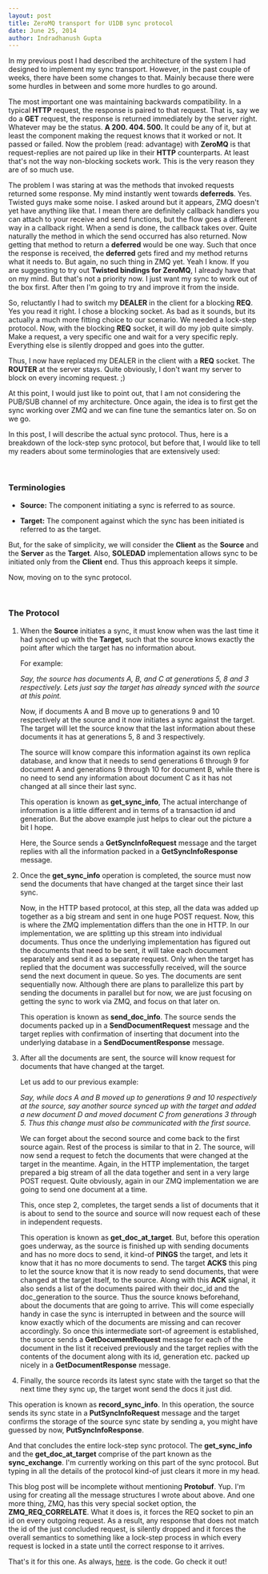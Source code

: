 ```yaml
---
layout: post
title: ZeroMQ transport for U1DB sync protocol
date: June 25, 2014
author: Indradhanush Gupta
---
```


In my previous post I had described the architecture of the system I
had designed to implement my sync transport. However, in the past
couple of weeks, there have been some changes to that. Mainly because
there were some hurdles in between and some more hurdles to go around.

The most important one was maintaining backwards compatibility. In a
typical __HTTP__ request, the response is paired to that request. That is,
say we do a __GET__ request, the response is returned immediately by the
server right. Whatever may be the status. __A 200. 404. 500.__ It could be
any of it, but at least the component making the request knows that it
worked or not. It passed or failed. Now the problem (read: advantage)
with __ZeroMQ__ is that request-replies are not paired up like in their
__HTTP__ counterparts. At least that's not the way non-blocking sockets
work. This is the very reason they are of so much use.

The problem I was staring at was the methods that invoked requests
returned some response. My mind instantly went towards __deferreds__. Yes.
Twisted guys make some noise. I asked around but it appears, ZMQ
doesn't yet have anything like that. I mean there are definitely
callback handlers you can attach to your receive and send functions,
but the flow goes a different way in a callback right. When a send is
done, the callback takes over. Quite naturally the method in which the
send occurred has also returned. Now getting that method to
return a __deferred__ would be one way. Such that once the response is
received, the __deferred__ gets fired and my method returns what it
needs to. But again, no such thing in ZMQ yet. Yeah I know. If you are
suggesting to try out __Twisted bindings for ZeroMQ__, I already have that on my
mind. But that's not a priority now. I just want my sync to work out of the
box first. After then I'm going to try and improve it from the inside.

So, reluctantly I had to switch my __DEALER__ in the client for a blocking
__REQ__. Yes you read it right. I chose a blocking socket. As bad as it
sounds, but its actually a much more fitting choice to our scenario.
We needed a lock-step protocol. Now, with the blocking __REQ__ socket, it
will do my job quite simply. Make a request, a very specific one and
wait for a very specific reply. Everything else is silently dropped
and goes into the gutter.

Thus, I now have replaced my DEALER in the client with a __REQ__ socket.
The __ROUTER__ at the server stays. Quite obviously, I don't want my
server to block on every incoming request. ;)

At this point, I would just like to point out, that I am not
considering the PUB/SUB channel of my architecture. Once again, the idea is to
first get the sync working over ZMQ and we can fine tune the semantics
later on. So on we go.

In this post, I will describe the actual sync protocol. Thus, here is
a breakdown of the lock-step sync protocol, but before that, I would
like to tell my readers about some terminologies that are extensively
used:

<br>

### Terminologies ###

* __Source:__ The component initiating a sync is referred to as source.

* __Target:__ The component against which the sync has been initiated is
referred to as the target.

But, for the sake of simplicity, we will consider the __Client__ as
the __Source__ and the __Server__ as the __Target__. Also, __SOLEDAD__
implementation allows sync to be initiated only from the __Client__
end. Thus this approach keeps it simple.

Now, moving on to the sync protocol.

<br>

### The Protocol ###

1. When the __Source__ initiates a sync, it must know when was the
   last time it had synced up with the __Target__, such that the
   source knows exactly the point after which the target has no
   information about.

    For example:

    _Say, the source has documents A, B, and C at generations 5, 8 and
    3 respectively. Lets just say the target has already synced with
    the source at this point._

    Now, if documents A and B move up to generations 9 and 10
    respectively at the source and it now initiates a sync against the
    target. The target will let the source know that the last
    information about these documents it has at generations 5, 8 and 3
    respectively.

    The source will know compare this information against its own
    replica database, and know that it needs to send generations 6
    through 9 for document A and generations 9 through 10 for document
    B, while there is no need to send any information about document C
    as it has not changed at all since their last sync.

    This operation is known as __get\_sync\_info__, The actual
    interchange of information is a little different and in terms of a
    transaction id and generation. But the above example just helps to
    clear out the picture a bit I hope.

    Here, the Source sends a __GetSyncInfoRequest__ message and the
    target replies with all the information packed in a
    __GetSyncInfoResponse__ message.


2. Once the __get\_sync\_info__ operation is completed, the source must
   now send the documents that have changed at the target since their
   last sync.

    Now, in the HTTP based protocol, at this step, all the data was
    added up together as a big stream and sent in one huge POST
    request. Now, this is where the ZMQ implementation differs than
    the one in HTTP. In our implementation, we are splitting up this
    stream into individual documents. Thus once the underlying
    implementation has figured out the documents that need to be sent,
    it will take each document separately and send it as a separate
    request. Only when the target has replied that the document was
    successfully received, will the source send the next document in
    queue. So yes. The documents are sent sequentially now. Although
    there are plans to parallelize this part by sending the documents
    in parallel but for now, we are just focusing on getting the sync
    to work via ZMQ, and focus on that later on.

    This operation is known as __send\_doc\_info__. The source sends
    the documents packed up in a __SendDocumentRequest__ message and
    the target replies with confirmation of inserting that document
    into the underlying database in a __SendDocumentResponse__ message.


3. After all the documents are sent, the source will know request for
   documents that have changed at the target.

    Let us add to our previous example:

    _Say, while docs A and B moved up to generations 9 and 10
    respectively at the source, say another source synced up with the
    target and added a new document D and moved document C from
    generations 3 through 5. Thus this change must also be
    communicated with the first source._

    We can forget about the second source and come back to the first
    source again.
    Rest of the process is similar to that in 2. The source, will now
    send a request to fetch the documents that were changed at the
    target in the meantime. Again, in the HTTP implementation, the
    target prepared a big stream of all the data together and sent in
    a very large POST request. Quite obviously, again in our ZMQ
    implementation we are going to send one document at a time.

    This, once step 2, completes, the target sends a list of documents
    that it is about to send to the source and source will now request
    each of these in independent requests.

    This operation is known as __get\_doc\_at\_target__. But, before
    this operation goes underway, as the source is finished up with
    sending documents and has no more docs to send, it kind-of
    __PINGS__ the target, and lets it know that it has no more
    documents to send. The target __ACKS__ this ping to let the source
    know that it is now ready to send documents, that were changed at
    the target itself, to the source. Along with this __ACK__ signal,
    it also sends a list of the documents paired with their doc_id and
    the doc_generation to the source. Thus the source knows
    beforehand, about the documents that are going to arrive. This
    will come especially handy in case the sync is interrupted in
    between and the source will know exactly which of the documents
    are missing and can recover accordingly. So once this intermediate
    sort-of agreement is established, the source sends a
    __GetDocumentRequest__ message for each of the document in the
    list it received previously and the target replies with the
    contents of the document along with its id, generation etc. packed
    up nicely in a __GetDocumentResponse__ message.

4. Finally, the source records its latest sync state with the target
so that the next time they sync up, the target wont send the docs it
just did.

This operation is known as __record\_sync\_info__. In this operation,
the source sends its sync state in a __PutSyncInfoRequest__ message
and the target confirms the storage of the source sync state by
sending a, you might have guessed by now,  __PutSyncInfoResponse__.

And that concludes the entire lock-step sync protocol. The
__get\_sync\_info__ and the __get\_doc\_at\_target__ comprise of the
part known as the __sync\_exchange__. I'm currently working on this
part of the sync protocol. But typing in all the details of the
protocol kind-of just clears it more in my head.

This blog post will be incomplete without mentioning __Protobuf__. Yup.
I'm using for creating all the message structures I wrote about above.
And one more thing, ZMQ, has this very special socket option, the
__ZMQ\_REQ\_CORRELATE__. What it does is, it forces the REQ socket to pin an
id on every outgoing request. As a result, any response that does not
match the id of the just concluded request, is silently dropped and it
forces the overall semantics to something like a lock-step process in
which every request is locked in a state until the correct response to
it arrives.

That's it for this one. As always,
[here](https://github.com/indradhanush/U1DB-ZeroMQ-Transport/tree/zmq_architecture).
is the code. Go check it out!


